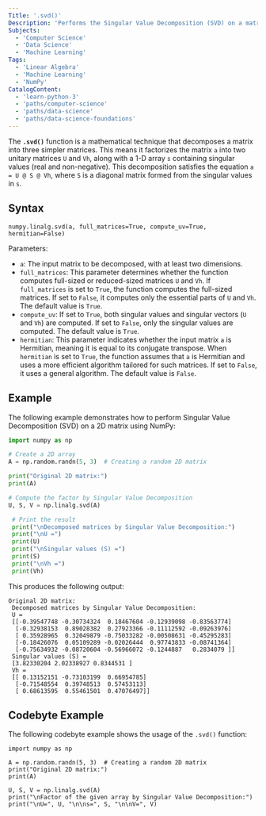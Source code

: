 ```yaml
---
Title: '.svd()'
Description: 'Performs the Singular Value Decomposition (SVD) on a matrix, breaking it down into singular vectors and singular values.'
Subjects:
  - 'Computer Science'
  - 'Data Science'
  - 'Machine Learning'
Tags:
  - 'Linear Algebra'
  - 'Machine Learning'
  - 'NumPy'
CatalogContent:
  - 'learn-python-3'
  - 'paths/computer-science'
  - 'paths/data-science'
  - 'paths/data-science-foundations'
---
```


The **`.svd()`** function is a mathematical technique that decomposes a matrix into three simpler matrices. This means it factorizes the matrix `a` into two unitary matrices `U` and `Vh`, along with a 1-D array `s` containing singular values (real and non-negative). This decomposition satisfies the equation `a = U @ S @ Vh`, where `S` is a diagonal matrix formed from the singular values in `s`.

## Syntax

```pseudo
numpy.linalg.svd(a, full_matrices=True, compute_uv=True, hermitian=False)
```

Parameters:

- `a`: The input matrix to be decomposed, with at least two dimensions.
- `full_matrices`: This parameter determines whether the function computes full-sized or reduced-sized matrices `U` and `Vh`. If `full_matrices` is set to `True`, the function computes the full-sized matrices. If set to `False`, it computes only the essential parts of `U` and `Vh`. The default value is `True`.
- `compute_uv`: If set to `True`, both singular values and singular vectors (`U` and `Vh`) are computed. If set to `False`, only the singular values are computed. The default value is `True`.
- `hermitian`: This parameter indicates whether the input matrix `a` is Hermitian, meaning it is equal to its conjugate transpose. When `hermitian` is set to `True`, the function assumes that `a` is Hermitian and uses a more efficient algorithm tailored for such matrices. If set to `False`, it uses a general algorithm. The default value is `False`.

## Example

 The following example demonstrates how to perform Singular Value Decomposition (SVD) on a 2D matrix using NumPy:

```py
import numpy as np

# Create a 2D array
A = np.random.randn(5, 3)  # Creating a random 2D matrix

print("Original 2D matrix:") 
print(A) 

# Compute the factor by Singular Value Decomposition
U, S, V = np.linalg.svd(A)  

 # Print the result
 print("\nDecomposed matrices by Singular Value Decomposition:")
 print("\nU =")
 print(U)
 print("\nSingular values (S) =")
 print(S)
 print("\nVh =")
 print(Vh)
 ```

This produces the following output:

```shell
Original 2D matrix:
 Decomposed matrices by Singular Value Decomposition:
 U =
 [[-0.39547748 -0.30734324  0.18467604 -0.12939098 -0.83563774]
  [-0.32938153  0.89028382  0.27923366 -0.11112592 -0.09263976]
  [ 0.35928965  0.32049879 -0.75033282 -0.00508631 -0.45295283]
  [-0.18426076  0.05109289 -0.02026444  0.97743833 -0.08741364]
  [-0.75634932 -0.08720604 -0.56966072 -0.1244887   0.2834079 ]]
 Singular values (S) =
 [3.82330204 2.02338927 0.8344531 ]
 Vh =
 [[ 0.13152151 -0.73103199  0.66954785]
  [-0.71548554  0.39748513  0.57453113]
  [ 0.68613595  0.55461501  0.47076497]]
 ```

 ## Codebyte Example
 
 The following codebyte example shows the usage of the `.svd()` function:

```codebyte/python
import numpy as np

A = np.random.randn(5, 3)  # Creating a random 2D matrix
print("Original 2D matrix:") 
print(A) 

U, S, V = np.linalg.svd(A)  
print("\nFactor of the given array by Singular Value Decomposition:") 
print("\nU=", U, "\n\ns=", S, "\n\nV=", V)
```